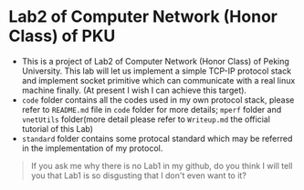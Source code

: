 # Lab2 of Computer Network (Honor Class) of PKU
- This is a project of Lab2 of Computer Network (Honor Class) of Peking University. This lab will let us implement a simple TCP-IP protocol stack and implement socket primitive which can communicate with a real linux machine finally. (At present I wish I can achieve this target).
- `code` folder contains all the codes used in my own protocol stack, please refer to `README.md` file in `code` folder for more details; `mperf` folder and `vnetUtils` folder(more detail please refer to `Writeup.md` the official tutorial of this Lab)
- `standard` folder contains some protocal standard which may be referred in the implementation of my protocol.
> If you ask me why there is no Lab1 in my github, do you think I will tell you that Lab1 is so disgusting that I don't even want to it?